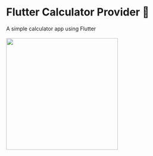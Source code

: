 # Flutter Calculator Provider 💪

A simple calculator app using Flutter 
</br>
</br>
<img src="https://user-images.githubusercontent.com/59625027/154372628-3e9c50ef-66ed-4995-bf8c-78eab5f48186.jpeg" width="300">
